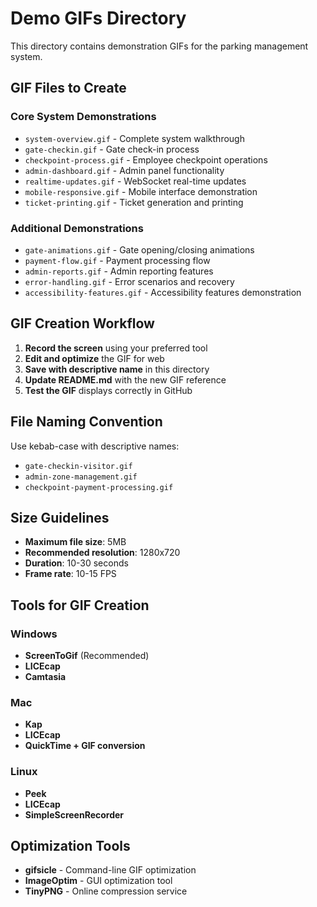 # Demo GIFs Directory

This directory contains demonstration GIFs for the parking management system.

## GIF Files to Create

### Core System Demonstrations
- `system-overview.gif` - Complete system walkthrough
- `gate-checkin.gif` - Gate check-in process
- `checkpoint-process.gif` - Employee checkpoint operations
- `admin-dashboard.gif` - Admin panel functionality
- `realtime-updates.gif` - WebSocket real-time updates
- `mobile-responsive.gif` - Mobile interface demonstration
- `ticket-printing.gif` - Ticket generation and printing

### Additional Demonstrations
- `gate-animations.gif` - Gate opening/closing animations
- `payment-flow.gif` - Payment processing flow
- `admin-reports.gif` - Admin reporting features
- `error-handling.gif` - Error scenarios and recovery
- `accessibility-features.gif` - Accessibility features demonstration

## GIF Creation Workflow

1. **Record the screen** using your preferred tool
2. **Edit and optimize** the GIF for web
3. **Save with descriptive name** in this directory
4. **Update README.md** with the new GIF reference
5. **Test the GIF** displays correctly in GitHub

## File Naming Convention

Use kebab-case with descriptive names:
- `gate-checkin-visitor.gif`
- `admin-zone-management.gif`
- `checkpoint-payment-processing.gif`

## Size Guidelines

- **Maximum file size**: 5MB
- **Recommended resolution**: 1280x720
- **Duration**: 10-30 seconds
- **Frame rate**: 10-15 FPS

## Tools for GIF Creation

### Windows
- **ScreenToGif** (Recommended)
- **LICEcap**
- **Camtasia**

### Mac
- **Kap**
- **LICEcap**
- **QuickTime + GIF conversion**

### Linux
- **Peek**
- **LICEcap**
- **SimpleScreenRecorder**

## Optimization Tools

- **gifsicle** - Command-line GIF optimization
- **ImageOptim** - GUI optimization tool
- **TinyPNG** - Online compression service
